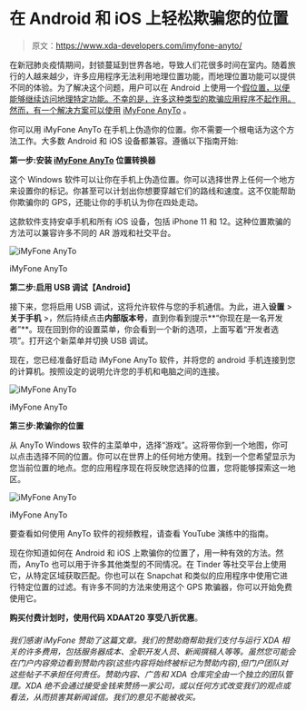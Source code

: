 # 在 Android 和 iOS 上轻松欺骗您的位置

> 原文：<https://www.xda-developers.com/imyfone-anyto/>

在新冠肺炎疫情期间，封锁蔓延到世界各地，导致人们花很多时间在室内。随着旅行的人越来越少，许多应用程序无法利用地理位置功能，而地理位置功能可以提供不同的体验。为了解决这个问题，用户可以在 Android 上使用一个[假位置，以便能够继续访问地理特定功能。不幸的是，许多这种类型的欺骗应用程序不起作用。然而，有一个解决方案可以使用](https://www.imyfone.com/location-changer/?utm_medium=link&utm_source=xda-developers.com&utm_campaign=LJR&utm_term=AnyTo,210618,02) [iMyFone AnyTo](https://www.imyfone.com/location-changer/?utm_medium=link&utm_source=xda-developers.com&utm_campaign=LJR&utm_term=AnyTo,210618,00) 。

你可以用 iMyFone AnyTo 在手机上伪造你的位置。你不需要一个根电话为这个方法工作。大多数 Android 和 iOS 设备都兼容。遵循以下指南开始:

**第一步:安装 [iMyFone AnyTo](https://www.imyfone.com/location-changer/?utm_medium=link&utm_source=xda-developers.com&utm_campaign=LJR&utm_term=AnyTo,210618,00) 位置转换器**

这个 Windows 软件可以让你在手机上伪造位置。你可以选择世界上任何一个地方来设置你的标记。你甚至可以计划出你想要穿越它们的路线和速度。这不仅能帮助你欺骗你的 GPS，还能让你的手机认为你在四处走动。

这款软件支持安卓手机和所有 iOS 设备，包括 iPhone 11 和 12。这种位置欺骗的方法可以兼容许多不同的 AR 游戏和社交平台。

 <picture>![iMyFone AnyTo](img/119ba97ce26680db30dbddfba84471af.png)</picture> 

iMyFone AnyTo

**第二步:启用 USB 调试【Android】**

接下来，您将启用 USB 调试，这将允许软件与您的手机通信。为此，进入**设置** > **关于手机** >，然后持续点击**内部版本号**，直到你看到提示**“你现在是一名开发者”**。现在回到你的设置菜单，你会看到一个新的选项，上面写着“开发者选项”。打开这个新菜单并切换 USB 调试。

现在，您已经准备好启动 iMyFone AnyTo 软件，并将您的 android 手机连接到您的计算机。按照设定的说明允许您的手机和电脑之间的连接。

 <picture>![iMyFone AnyTo](img/b887f1a80e224e2194bc8b5a9d392b0b.png)</picture> 

iMyFone AnyTo

**第三步:欺骗你的位置**

从 AnyTo Windows 软件的主菜单中，选择“游戏”。这将带你到一个地图，你可以点击选择不同的位置。你可以在世界上的任何地方使用。找到一个您希望显示为您当前位置的地点。您的应用程序现在将反映您选择的位置，您将能够探索这一地区。

 <picture>![iMyFone AnyTo](img/4d9934a21f927f5320c285748b9cfdf9.png)</picture> 

iMyFone AnyTo

要查看如何使用 AnyTo 软件的视频教程，请查看 YouTube 演练中的指南。

现在你知道如何在 Android 和 iOS 上欺骗你的位置了，用一种有效的方法。然而，AnyTo 也可以用于许多其他类型的不同情况。在 Tinder 等社交平台上使用它，从特定区域获取匹配。你也可以在 Snapchat 和类似的应用程序中使用它进行特定位置的过滤。有许多不同的方法来使用这个 GPS 欺骗器，你可以开始免费使用它。

**购买付费计划时，使用代码 XDAAT20 享受八折优惠**。

###### 我们感谢 iMyFone 赞助了这篇文章。我们的赞助商帮助我们支付与运行 XDA 相关的许多费用，包括服务器成本、全职开发人员、新闻撰稿人等等。虽然您可能会在门户内容旁边看到赞助内容(这些内容将始终被标记为赞助内容),但门户团队对这些帖子不承担任何责任。赞助内容、广告和 XDA 仓库完全由一个独立的团队管理。XDA 绝不会通过接受金钱来赞扬一家公司，或以任何方式改变我们的观点或看法，从而损害其新闻诚信。我们的意见不能被收买。
